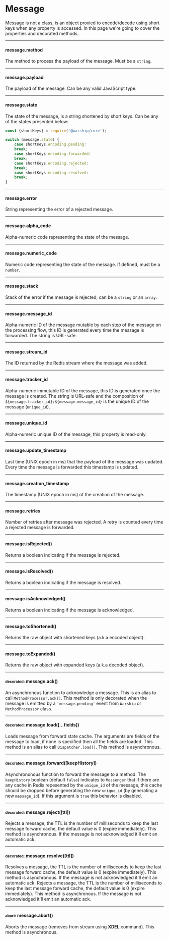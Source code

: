 # Message

Message is not a class, is an object proxied to encode/decode using short keys when any property is accessed. In this page we're going to cover the properties and decorated methods.

---------------------------------

#### message.method

The method to process the payload of the message. Must be a `string`.

---------------------------------

#### message.payload

The payload of the message. Can be any valid JavaScript type.

---------------------------------

#### message.state

The state of the message, is a string shortened by short keys. Can be any of the states presented below:

```javascript
const {shortKeys} = require('@warship/core');

switch (message.state) {
	case shortKeys.encoding.pending:
	break;
	case shortKeys.encoding.forwarded:
	break;
	case shortKeys.encoding.rejected:
	break;
	case shortKeys.encoding.resolved:
	break;
}
```

---------------------------------

#### message.error

String representing the error of a rejected message.

---------------------------------

#### message.alpha_code

Alpha-numeric code representing the state of the message.

---------------------------------

#### message.numeric_code

Numeric code representing the state of the message. If defined, must be a `number`.

---------------------------------

#### message.stack

Stack of the error if the message is rejected, can be a `string` or an `array`.

---------------------------------

#### message.message_id

Alpha-numeric ID of the message mutable by each step of the message on the processing flow, this ID is generated every time the message is forwarded. The string is URL-safe.

---------------------------------

#### message.stream_id

The ID returned by the Redis stream where the message was added.

---------------------------------

#### message.tracker_id

Alpha-numeric immutable ID of the message, this ID is generated once the message is created. The string is URL-safe and the composition of `${message.tracker_id}:${message.message_id}` is the unique ID of the message (`unique_id`).

---------------------------------

#### message.unique_id

Alpha-numeric unique ID of the message, this property is read-only.

---------------------------------

#### message.update_timestamp

Last time (UNIX epoch in ms) that the payload of the message was updated. Every time the message is forwarded this timestamp is updated.

---------------------------------

#### message.creation_timestamp

The timestamp (UNIX epoch in ms) of the creation of the message.

---------------------------------

#### message.retries

Number of retries after message was rejected. A retry is counted every time a rejected message is forwarded.

---------------------------------

#### message.isRejected()

Returns a boolean indicating if the message is rejected.

---------------------------------

#### message.isResolved()

Returns a boolean indicating if the message is resolved.

---------------------------------

#### message.isAcknowledged()

Returns a boolean indicating if the message is acknowledged.

---------------------------------

#### message.toShortened()

Returns the raw object with shortened keys (a.k.a encoded object).

---------------------------------

#### message.toExpanded()

Returns the raw object with expanded keys (a.k.a decoded object).

---------------------------------

#### <small>decorated:</small> message.ack()

An asynchronous function to acknowledge a message. This is an alias to call `MethodProcessor.ack()`. This method is only decorated when the message is emitted by a `'message.pending'` event from `Warship` or `MethodProcessor` class.

---------------------------------

#### <small>decorated:</small> message.load([...fields])

Loads message from forward state cache. The arguments are fields of the message to load, if none is specified then all the fields are loaded. This method is an alias to call `Dispatcher.load()`. This method is asynchronous.

---------------------------------

#### <small>decorated:</small> message.forward([keepHistory])

Asynchrononous function to forward the message to a method. The `keepHistory` boolean (default `false`) indicates to `Messenger` that if there are any cache in Redis repesented by the `unique_id` of the message, this cache should be dropped before generating the new `unique_id` (by generating a new `message_id`). If this argument is `true` this behavior is disabled.

---------------------------------

#### <small>decorated:</small> message.reject([ttl])

Rejects a message, the TTL is the number of milliseconds to keep the last message forward cache, the default value is 0 (expire immediately). This method is asynchronous. If the message is not acknowledged it'll emit an automatic ack.

---------------------------------

#### <small>decorated:</small> message.resolve([ttl])

Resolves a message, the TTL is the number of milliseconds to keep the last message forward cache, the default value is 0 (expire immediately). This method is asynchronous. If the message is not acknowledged it'll emit an automatic ack.
Rejects a message, the TTL is the number of milliseconds to keep the last message forward cache, the default value is 0 (expire immediately). This method is asynchronous. If the message is not acknowledged it'll emit an automatic ack.

---------------------------------

#### <small>abort:</small> message.abort()

Aborts the message (removes from stream using **XDEL** command). This method is asynchronous.